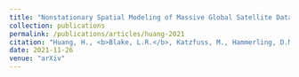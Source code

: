 ```yaml
---
title: "Nonstationary Spatial Modeling of Massive Global Satellite Data"
collection: publications
permalink: /publications/articles/huang-2021
citation: "Huang, H., <b>Blake, L.R.</b>, Katzfuss, M., Hammerling, D.M.: <i>&quot;Nonstationary Spatial Modeling of Massive Global Satellite Data&quot;</i>, arXiv <a href='https://arxiv.org/abs/2111.13428'>https://arxiv.org/abs/2111.13428</a>, , 2021"
date: 2021-11-26
venue: "arXiv"
---
```

